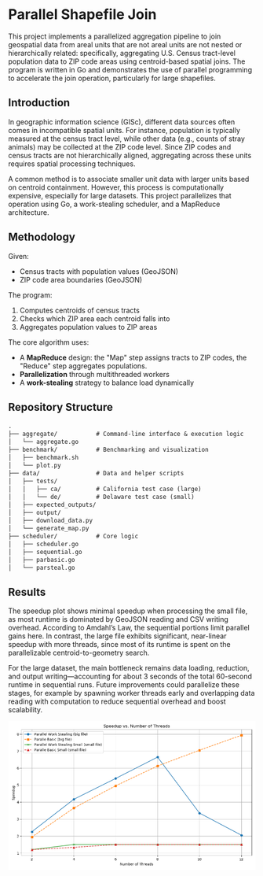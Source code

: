 # Parallel Shapefile Join

This project implements a parallelized aggregation pipeline to join geospatial data from areal units that are not areal units are not nested or hierarchically related: specifically, aggregating U.S. Census tract-level population data to ZIP code areas using centroid-based spatial joins. The program is written in Go and demonstrates the use of parallel programming to accelerate the join operation, particularly for large shapefiles.

## Introduction

In geographic information science (GISc), different data sources often comes in incompatible spatial units. For instance, population is typically measured at the census tract level, while other data (e.g., counts of stray animals) may be collected at the ZIP code level. Since ZIP codes and census tracts are not hierarchically aligned, aggregating across these units requires spatial processing techniques.

A common method is to associate smaller unit data with larger units based on centroid containment. However, this process is computationally expensive, especially for large datasets. This project parallelizes that operation using Go, a work-stealing scheduler, and a MapReduce architecture.

## Methodology

Given:
- Census tracts with population values (GeoJSON)
- ZIP code area boundaries (GeoJSON)

The program:
1. Computes centroids of census tracts
2. Checks which ZIP area each centroid falls into
3. Aggregates population values to ZIP areas

The core algorithm uses:
- A **MapReduce** design: the "Map" step assigns tracts to ZIP codes, the "Reduce" step aggregates populations.
- **Parallelization** through multithreaded workers
- A **work-stealing** strategy to balance load dynamically

## Repository Structure

```text
.
├── aggregate/           # Command-line interface & execution logic
│   └── aggregate.go
├── benchmark/           # Benchmarking and visualization
│   ├── benchmark.sh
│   └── plot.py
├── data/                # Data and helper scripts
│   ├── tests/
│   │   ├── ca/          # California test case (large)
│   │   └── de/          # Delaware test case (small)
│   ├── expected_outputs/
│   ├── output/
│   ├── download_data.py
│   └── generate_map.py
├── scheduler/           # Core logic
│   ├── scheduler.go
│   ├── sequential.go
│   ├── parbasic.go
│   └── parsteal.go
```

## Results

The speedup plot shows minimal speedup when processing the small file, as most runtime is dominated by GeoJSON reading and CSV writing overhead. According to Amdahl’s Law, the sequential portions limit parallel gains here. In contrast, the large file exhibits significant, near-linear speedup with more threads, since most of its runtime is spent on the parallelizable centroid-to-geometry search.

For the large dataset, the main bottleneck remains data loading, reduction, and output writing—accounting for about 3 seconds of the total 60-second runtime in sequential runs. Future improvements could parallelize these stages, for example by spawning worker threads early and overlapping data reading with computation to reduce sequential overhead and boost scalability.

![Speedup Plot](benchmark/speedup_plot.png)
